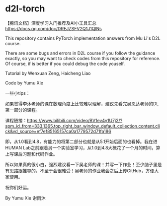 # d2l-torch

【腾讯文档】深度学习入门推荐及AI小工具汇总
https://docs.qq.com/doc/DREJZSFV2Q1J1QlNs

This repository contains PyTorch implementation answers from Mu Li's D2L course.

There are some bugs and errors in D2L course if you follow the guidance exactly, so you may want to check codes from this repository for reference. Of course, if is better if you could debug the code youself.

Tutorial by Wenxuan Zeng, Haicheng Liao

Code by Yumu Xie

一些小tips：

如果觉得李沐老师的课在数理角度上比较难以理解，建议先看完吴恩达老师的DL第一部分的课程。

课程链接：https://www.bilibili.com/video/BV1ev4y1U7j2/?spm_id_from=333.1365.top_right_bar_window_default_collection.content.click&vd_source=ef7ef85165157ca0a1779572d71fa186

即，从1.0看到4.8，有能力的将第二部分也就是从5.1开始后面的也看掉。我在进HUMAN Lab之前跟着另一个实验室学习，从1.0到4.8大概花了一个月的时间，算上写课后习题和代码作业。

所以如果真的很小白，强烈建议看一下吴老师的课！并写一下作业！至少脑子里是有思路跟推导的，不至于会很难受！吴老师的作业我会之后上传GitHub，方便大家使用。

祝你们好运。

By Yumu Xie 谢雨沐
